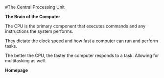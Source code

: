 #The Central Processing Unit

**The Brain of the Computer**

The CPU is the primary component that executes commands and any instructions the system performs.

They dictate the clock speed and how fast a computer can run and perform tasks.

The better the CPU, the faster the computer responds to a task. Allowing for multitasking as well. 

**Homepage**
